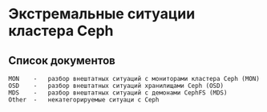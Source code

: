 # Экстремальные ситуации кластера Ceph
## Список документов
```
MON    -   разбор внештатных ситуаций с мониторами кластера Ceph (MON)
OSD    -   разбор внештатных ситуаций хранилищами Ceph (OSD)
MDS    -   разбор внештатных ситуаций с демонами CephFS (MDS)
Other  -   некатегорируемые ситуаци с Ceph
```
